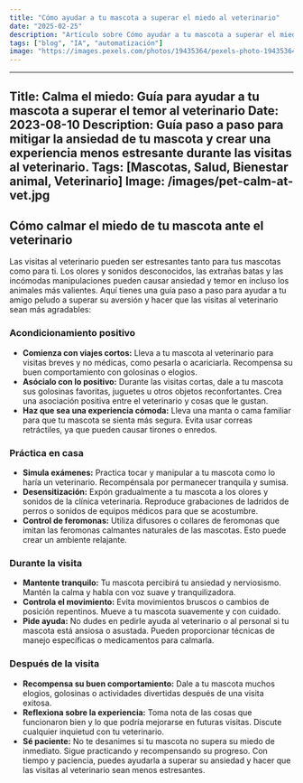 ```yaml
---
title: "Cómo ayudar a tu mascota a superar el miedo al veterinario"
date: "2025-02-25"
description: "Artículo sobre Cómo ayudar a tu mascota a superar el miedo al veterinario"
tags: ["blog", "IA", "automatización"]
image: "https://images.pexels.com/photos/19435364/pexels-photo-19435364.jpeg?auto=compress&cs=tinysrgb&h=350"
---
```


---
Title: Calma el miedo: Guía para ayudar a tu mascota a superar el temor al veterinario
Date: 2023-08-10
Description: Guía paso a paso para mitigar la ansiedad de tu mascota y crear una experiencia menos estresante durante las visitas al veterinario.
Tags: [Mascotas, Salud, Bienestar animal, Veterinario]
Image: /images/pet-calm-at-vet.jpg
---

## Cómo calmar el miedo de tu mascota ante el veterinario

Las visitas al veterinario pueden ser estresantes tanto para tus mascotas como para ti. Los olores y sonidos desconocidos, las extrañas batas y las incómodas manipulaciones pueden causar ansiedad y temor en incluso los animales más valientes. Aquí tienes una guía paso a paso para ayudar a tu amigo peludo a superar su aversión y hacer que las visitas al veterinario sean más agradables:

### Acondicionamiento positivo

* **Comienza con viajes cortos:** Lleva a tu mascota al veterinario para visitas breves y no médicas, como pesarla o acariciarla. Recompensa su buen comportamiento con golosinas o elogios.
* **Asócialo con lo positivo:** Durante las visitas cortas, dale a tu mascota sus golosinas favoritas, juguetes u otros objetos reconfortantes. Crea una asociación positiva entre el veterinario y cosas que le gustan.
* **Haz que sea una experiencia cómoda:** Lleva una manta o cama familiar para que tu mascota se sienta más segura. Evita usar correas retráctiles, ya que pueden causar tirones o enredos.

### Práctica en casa

* **Simula exámenes:** Practica tocar y manipular a tu mascota como lo haría un veterinario. Recompénsala por permanecer tranquila y sumisa.
* **Desensitización:** Expón gradualmente a tu mascota a los olores y sonidos de la clínica veterinaria. Reproduce grabaciones de ladridos de perros o sonidos de equipos médicos para que se acostumbre.
* **Control de feromonas:** Utiliza difusores o collares de feromonas que imitan las feromonas calmantes naturales de las mascotas. Esto puede crear un ambiente relajante.

### Durante la visita

* **Mantente tranquilo:** Tu mascota percibirá tu ansiedad y nerviosismo. Mantén la calma y habla con voz suave y tranquilizadora.
* **Controla el movimiento:** Evita movimientos bruscos o cambios de posición repentinos. Mueve a tu mascota suavemente y con cuidado.
* **Pide ayuda:** No dudes en pedirle ayuda al veterinario o al personal si tu mascota está ansiosa o asustada. Pueden proporcionar técnicas de manejo específicas o medicamentos para calmarla.

### Después de la visita

* **Recompensa su buen comportamiento:** Dale a tu mascota muchos elogios, golosinas o actividades divertidas después de una visita exitosa.
* **Reflexiona sobre la experiencia:** Toma nota de las cosas que funcionaron bien y lo que podría mejorarse en futuras visitas. Discute cualquier inquietud con tu veterinario.
* **Sé paciente:** No te desanimes si tu mascota no supera su miedo de inmediato. Sigue practicando y recompensando su progreso. Con tiempo y paciencia, puedes ayudarla a superar su ansiedad y hacer que las visitas al veterinario sean menos estresantes.